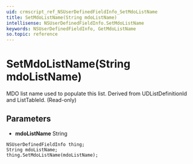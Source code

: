 ```yaml
---
uid: crmscript_ref_NSUserDefinedFieldInfo_SetMdoListName
title: SetMdoListName(String mdoListName)
intellisense: NSUserDefinedFieldInfo.SetMdoListName
keywords: NSUserDefinedFieldInfo, GetMdoListName
so.topic: reference
---
```


# SetMdoListName(String mdoListName)

MDO list name used to populate this list. Derived from UDListDefinitionId and ListTableId. (Read-only)

## Parameters

* **mdoListName** String

```crmscript
NSUserDefinedFieldInfo thing;
String mdoListName;
thing.SetMdoListName(mdoListName);
```

